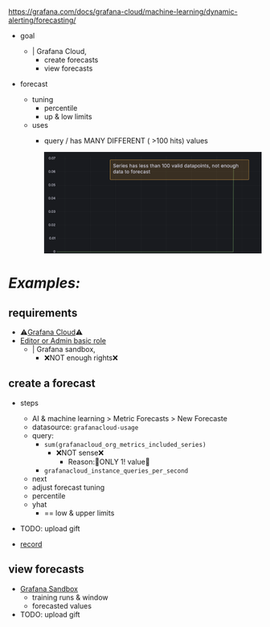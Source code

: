 https://grafana.com/docs/grafana-cloud/machine-learning/dynamic-alerting/forecasting/

* goal
  * | Grafana Cloud,
    * create forecasts
    * view forecasts 

* forecast
  * tuning
    * percentile
    * up & low limits
  * uses
    * query / has MANY DIFFERENT ( >100 hits) values

      ![](static/grafanaAIForecastRequirement.png)

# _Examples:_
## requirements
* ⚠️[Grafana Cloud](https://play.grafana.org/a/grafana-ml-app/metric-forecast/3d95ad72-efe3-446a-8e99-e43854e213d4)⚠️
* [Editor or Admin basic role](https://grafana.com/docs/grafana/latest/administration/roles-and-permissions/)
  * | Grafana sandbox,
    * ❌NOT enough rights❌
## create a forecast
* steps
  * AI & machine learning > Metric Forecasts > New Forecaste
  * datasource: `grafanacloud-usage`
  * query: 
    * `sum(grafanacloud_org_metrics_included_series)`
      * ❌NOT sense❌
        * Reason:🧠ONLY 1! value🧠
    * `grafanacloud_instance_queries_per_second`
  * next
  * adjust forecast tuning
  * percentile
  * yhat
    * == low & upper limits
* TODO: upload gift

* [record](static/forecasting-create.mp4)

## view forecasts
* [Grafana Sandbox](https://play.grafana.org/a/grafana-ml-app/metric-forecast)
  * training runs & window
  * forecasted values
* TODO: upload gift
